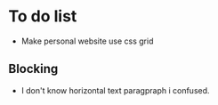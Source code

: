 # To do list
- Make personal website use css grid

## Blocking
- I don't know horizontal text paragpraph i confused.